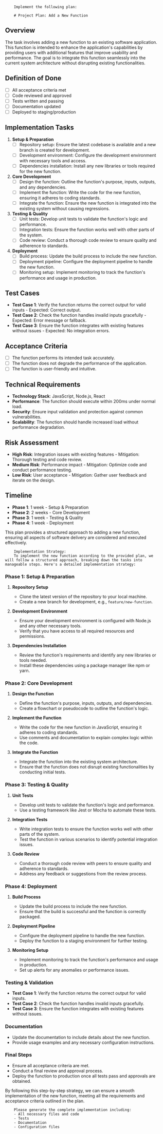 
        Implement the following plan:
        
        # Project Plan: Add a New Function

## Overview
The task involves adding a new function to an existing software application. This function is intended to enhance the application's capabilities by providing users with additional features that improve usability and performance. The goal is to integrate this function seamlessly into the current system architecture without disrupting existing functionalities.

## Definition of Done
- [ ] All acceptance criteria met
- [ ] Code reviewed and approved
- [ ] Tests written and passing
- [ ] Documentation updated
- [ ] Deployed to staging/production

## Implementation Tasks

1. **Setup & Preparation**
   - [ ] Repository setup: Ensure the latest codebase is available and a new branch is created for development.
   - [ ] Development environment: Configure the development environment with necessary tools and access.
   - [ ] Dependencies installation: Install any new libraries or tools required for the new function.

2. **Core Development**
   - [ ] Design the function: Outline the function's purpose, inputs, outputs, and any dependencies.
   - [ ] Implement the function: Write the code for the new function, ensuring it adheres to coding standards.
   - [ ] Integrate the function: Ensure the new function is integrated into the existing system without causing regressions.

3. **Testing & Quality**
   - [ ] Unit tests: Develop unit tests to validate the function's logic and performance.
   - [ ] Integration tests: Ensure the function works well with other parts of the system.
   - [ ] Code review: Conduct a thorough code review to ensure quality and adherence to standards.

4. **Deployment**
   - [ ] Build process: Update the build process to include the new function.
   - [ ] Deployment pipeline: Configure the deployment pipeline to handle the new function.
   - [ ] Monitoring setup: Implement monitoring to track the function's performance and usage in production.

## Test Cases
- **Test Case 1**: Verify the function returns the correct output for valid inputs - Expected: Correct output.
- **Test Case 2**: Check the function handles invalid inputs gracefully - Expected: Error message or fallback.
- **Test Case 3**: Ensure the function integrates with existing features without issues - Expected: No integration errors.

## Acceptance Criteria
- [ ] The function performs its intended task accurately.
- [ ] The function does not degrade the performance of the application.
- [ ] The function is user-friendly and intuitive.

## Technical Requirements
- **Technology Stack**: JavaScript, Node.js, React
- **Performance**: The function should execute within 200ms under normal load.
- **Security**: Ensure input validation and protection against common vulnerabilities.
- **Scalability**: The function should handle increased load without performance degradation.

## Risk Assessment
- **High Risk**: Integration issues with existing features - Mitigation: Thorough testing and code review.
- **Medium Risk**: Performance impact - Mitigation: Optimize code and conduct performance testing.
- **Low Risk**: User acceptance - Mitigation: Gather user feedback and iterate on the design.

## Timeline
- **Phase 1**: 1 week - Setup & Preparation
- **Phase 2**: 2 weeks - Core Development
- **Phase 3**: 1 week - Testing & Quality
- **Phase 4**: 1 week - Deployment

This plan provides a structured approach to adding a new function, ensuring all aspects of software delivery are considered and executed effectively.
        
        Implementation Strategy:
        To implement the new function according to the provided plan, we will follow a structured approach, breaking down the tasks into manageable steps. Here's a detailed implementation strategy:

### Phase 1: Setup & Preparation

1. **Repository Setup**
   - Clone the latest version of the repository to your local machine.
   - Create a new branch for development, e.g., `feature/new-function`.

2. **Development Environment**
   - Ensure your development environment is configured with Node.js and any other necessary tools.
   - Verify that you have access to all required resources and permissions.

3. **Dependencies Installation**
   - Review the function's requirements and identify any new libraries or tools needed.
   - Install these dependencies using a package manager like npm or yarn.

### Phase 2: Core Development

1. **Design the Function**
   - Define the function's purpose, inputs, outputs, and dependencies.
   - Create a flowchart or pseudocode to outline the function's logic.

2. **Implement the Function**
   - Write the code for the new function in JavaScript, ensuring it adheres to coding standards.
   - Use comments and documentation to explain complex logic within the code.

3. **Integrate the Function**
   - Integrate the function into the existing system architecture.
   - Ensure that the function does not disrupt existing functionalities by conducting initial tests.

### Phase 3: Testing & Quality

1. **Unit Tests**
   - Develop unit tests to validate the function's logic and performance.
   - Use a testing framework like Jest or Mocha to automate these tests.

2. **Integration Tests**
   - Write integration tests to ensure the function works well with other parts of the system.
   - Test the function in various scenarios to identify potential integration issues.

3. **Code Review**
   - Conduct a thorough code review with peers to ensure quality and adherence to standards.
   - Address any feedback or suggestions from the review process.

### Phase 4: Deployment

1. **Build Process**
   - Update the build process to include the new function.
   - Ensure that the build is successful and the function is correctly packaged.

2. **Deployment Pipeline**
   - Configure the deployment pipeline to handle the new function.
   - Deploy the function to a staging environment for further testing.

3. **Monitoring Setup**
   - Implement monitoring to track the function's performance and usage in production.
   - Set up alerts for any anomalies or performance issues.

### Testing & Validation

- **Test Case 1**: Verify the function returns the correct output for valid inputs.
- **Test Case 2**: Check the function handles invalid inputs gracefully.
- **Test Case 3**: Ensure the function integrates with existing features without issues.

### Documentation

- Update the documentation to include details about the new function.
- Provide usage examples and any necessary configuration instructions.

### Final Steps

- Ensure all acceptance criteria are met.
- Conduct a final review and approval process.
- Deploy the function to production once all tests pass and approvals are obtained.

By following this step-by-step strategy, we can ensure a smooth implementation of the new function, meeting all the requirements and acceptance criteria outlined in the plan.
        
        Please generate the complete implementation including:
        - All necessary files and code
        - Tests
        - Documentation
        - Configuration files
        
